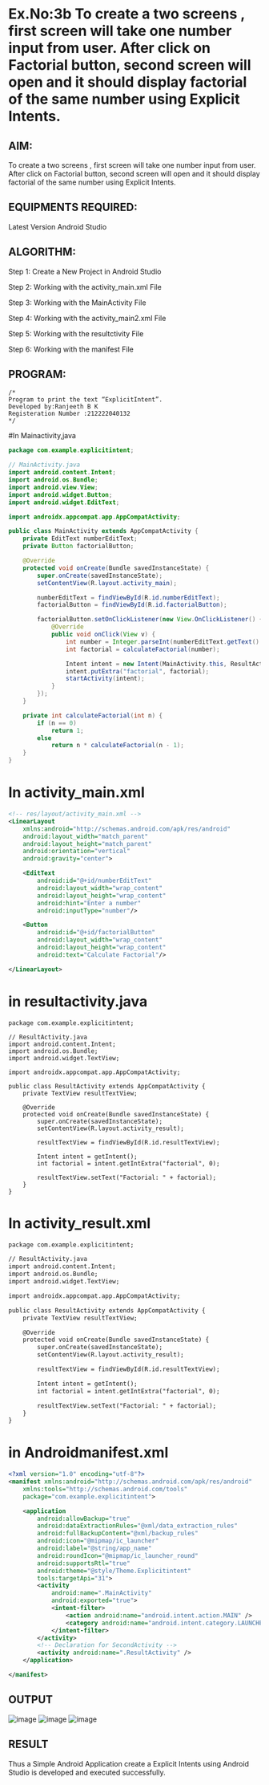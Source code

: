 # Ex.No:3b To create a two screens , first screen will take one number input from user. After click on Factorial button, second screen will open and it should display factorial of the same number using Explicit Intents.


## AIM:

To create a two screens , first screen will take one number input from user. After click on Factorial button, second screen will open and it should display factorial of the same number using Explicit Intents.


## EQUIPMENTS REQUIRED:

Latest Version Android Studio

## ALGORITHM:
Step 1: Create a New Project in Android Studio

Step 2: Working with the activity_main.xml File

Step 3: Working with the MainActivity File

Step 4: Working with the activity_main2.xml File

Step 5: Working with the resultctivity File

Step 6: Working with the manifest File



## PROGRAM:
```
/*
Program to print the text “ExplicitIntent”.
Developed by:Ranjeeth B K
Registeration Number :212222040132
*/
```
#In Mainactivity,java
```java
package com.example.explicitintent;

// MainActivity.java
import android.content.Intent;
import android.os.Bundle;
import android.view.View;
import android.widget.Button;
import android.widget.EditText;

import androidx.appcompat.app.AppCompatActivity;

public class MainActivity extends AppCompatActivity {
    private EditText numberEditText;
    private Button factorialButton;

    @Override
    protected void onCreate(Bundle savedInstanceState) {
        super.onCreate(savedInstanceState);
        setContentView(R.layout.activity_main);

        numberEditText = findViewById(R.id.numberEditText);
        factorialButton = findViewById(R.id.factorialButton);

        factorialButton.setOnClickListener(new View.OnClickListener() {
            @Override
            public void onClick(View v) {
                int number = Integer.parseInt(numberEditText.getText().toString());
                int factorial = calculateFactorial(number);

                Intent intent = new Intent(MainActivity.this, ResultActivity.class);
                intent.putExtra("factorial", factorial);
                startActivity(intent);
            }
        });
    }

    private int calculateFactorial(int n) {
        if (n == 0)
            return 1;
        else
            return n * calculateFactorial(n - 1);
    }
}
```
# In activity_main.xml
```xml
<!-- res/layout/activity_main.xml -->
<LinearLayout
    xmlns:android="http://schemas.android.com/apk/res/android"
    android:layout_width="match_parent"
    android:layout_height="match_parent"
    android:orientation="vertical"
    android:gravity="center">

    <EditText
        android:id="@+id/numberEditText"
        android:layout_width="wrap_content"
        android:layout_height="wrap_content"
        android:hint="Enter a number"
        android:inputType="number"/>

    <Button
        android:id="@+id/factorialButton"
        android:layout_width="wrap_content"
        android:layout_height="wrap_content"
        android:text="Calculate Factorial"/>

</LinearLayout>
```
# in resultactivity.java
```
package com.example.explicitintent;

// ResultActivity.java
import android.content.Intent;
import android.os.Bundle;
import android.widget.TextView;

import androidx.appcompat.app.AppCompatActivity;

public class ResultActivity extends AppCompatActivity {
    private TextView resultTextView;

    @Override
    protected void onCreate(Bundle savedInstanceState) {
        super.onCreate(savedInstanceState);
        setContentView(R.layout.activity_result);

        resultTextView = findViewById(R.id.resultTextView);

        Intent intent = getIntent();
        int factorial = intent.getIntExtra("factorial", 0);

        resultTextView.setText("Factorial: " + factorial);
    }
}
```
# In activity_result.xml
```xml
package com.example.explicitintent;

// ResultActivity.java
import android.content.Intent;
import android.os.Bundle;
import android.widget.TextView;

import androidx.appcompat.app.AppCompatActivity;

public class ResultActivity extends AppCompatActivity {
    private TextView resultTextView;

    @Override
    protected void onCreate(Bundle savedInstanceState) {
        super.onCreate(savedInstanceState);
        setContentView(R.layout.activity_result);

        resultTextView = findViewById(R.id.resultTextView);

        Intent intent = getIntent();
        int factorial = intent.getIntExtra("factorial", 0);

        resultTextView.setText("Factorial: " + factorial);
    }
}
```
# in Androidmanifest.xml
```xml
<?xml version="1.0" encoding="utf-8"?>
<manifest xmlns:android="http://schemas.android.com/apk/res/android"
    xmlns:tools="http://schemas.android.com/tools"
    package="com.example.explicitintent">

    <application
        android:allowBackup="true"
        android:dataExtractionRules="@xml/data_extraction_rules"
        android:fullBackupContent="@xml/backup_rules"
        android:icon="@mipmap/ic_launcher"
        android:label="@string/app_name"
        android:roundIcon="@mipmap/ic_launcher_round"
        android:supportsRtl="true"
        android:theme="@style/Theme.Explicitintent"
        tools:targetApi="31">
        <activity
            android:name=".MainActivity"
            android:exported="true">
            <intent-filter>
                <action android:name="android.intent.action.MAIN" />
                <category android:name="android.intent.category.LAUNCHER" />
            </intent-filter>
        </activity>
        <!-- Declaration for SecondActivity -->
        <activity android:name=".ResultActivity" />
    </application>

</manifest>
```



## OUTPUT
![image](https://github.com/RANJEETH17/ExplicitIntent-MAD/assets/120718823/3f12a7ba-ee39-4494-9468-2ff751ec6da4)
![image](https://github.com/RANJEETH17/ExplicitIntent-MAD/assets/120718823/06fb7f1b-3de8-4446-9b96-94b736f0761e)
![image](https://github.com/RANJEETH17/ExplicitIntent-MAD/assets/120718823/49dbd6e1-4f94-4613-871d-2d3355c61bae)







## RESULT
Thus a Simple Android Application create a Explicit Intents using Android Studio is developed and executed successfully.


